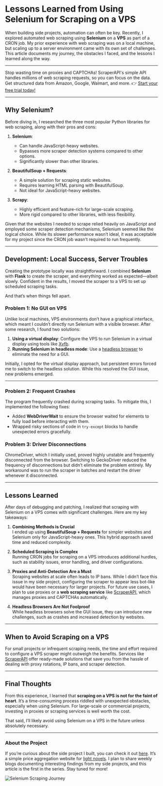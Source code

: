 # Lessons Learned from Using Selenium for Scraping on a VPS

When building side projects, automation can often be key. Recently, I explored automated web scraping using **Selenium** on a **VPS** as part of a CRON job. My prior experience with web scraping was on a local machine, but scaling up to a server environment came with its own set of challenges. This article documents my journey, the obstacles I faced, and the lessons I learned along the way.

---

Stop wasting time on proxies and CAPTCHAs! ScraperAPI's simple API handles millions of web scraping requests, so you can focus on the data. Get structured data from Amazon, Google, Walmart, and more. 👉 [Start your free trial today!](https://bit.ly/Scraperapi)

---

## Why Selenium?

Before diving in, I researched the three most popular Python libraries for web scraping, along with their pros and cons:

1. **Selenium**:  
   - Can handle JavaScript-heavy websites.  
   - Bypasses more scraper detection systems compared to other options.  
   - Significantly slower than other libraries.

2. **BeautifulSoup + Requests**:  
   - A simple solution for scraping static websites.  
   - Requires learning HTML parsing with BeautifulSoup.  
   - Not ideal for JavaScript-heavy websites.

3. **Scrapy**:  
   - Highly efficient and feature-rich for large-scale scraping.  
   - More rigid compared to other libraries, with less flexibility.

Given that the websites I needed to scrape relied heavily on JavaScript and employed some scraper detection mechanisms, Selenium seemed like the logical choice. While its slower performance wasn’t ideal, it was acceptable for my project since the CRON job wasn’t required to run frequently.

---

## Development: Local Success, Server Troubles

Creating the prototype locally was straightforward. I combined **Selenium** with **Flask** to create the scraper, and everything worked as expected—albeit slowly. Confident in the results, I moved the scraper to a VPS to set up scheduled scraping tasks.

And that’s when things fell apart.

### Problem 1: No GUI on VPS
Unlike local machines, VPS environments don’t have a graphical interface, which meant I couldn’t directly run Selenium with a visible browser. After some research, I found two solutions:

1. **Using a virtual display**: Configure the VPS to run Selenium in a virtual display using tools like [Xvfb](https://stackoverflow.com/questions/6183276/how-do-i-run-selenium-in-xvfb).  
2. **Running Selenium in headless mode**: Use a [headless browser](https://stackoverflow.com/questions/55544648/how-to-run-selenium-script-on-server) to eliminate the need for a GUI.

Initially, I opted for the virtual display approach, but persistent errors forced me to switch to the headless solution. While this resolved the GUI issue, new problems emerged.

---

### Problem 2: Frequent Crashes
The program frequently crashed during scraping tasks. To mitigate this, I implemented the following fixes:

- Added **WebDriverWait** to ensure the browser waited for elements to fully load before interacting with them.
- Wrapped risky sections of code in `try-except` blocks to handle unexpected errors gracefully.

### Problem 3: Driver Disconnections
ChromeDriver, which I initially used, proved highly unstable and frequently disconnected from the browser. Switching to GeckoDriver reduced the frequency of disconnections but didn’t eliminate the problem entirely. My workaround was to run the scraper in batches and restart the driver whenever it disconnected.

---

## Lessons Learned

After days of debugging and patching, I realized that scraping with Selenium on a VPS comes with significant challenges. Here are my key takeaways:

1. **Combining Methods is Crucial**  
   I ended up using **BeautifulSoup + Requests** for simpler websites and Selenium only for JavaScript-heavy ones. This hybrid approach saved time and reduced complexity.

2. **Scheduled Scraping is Complex**  
   Running CRON jobs for scraping on a VPS introduces additional hurdles, such as stability issues, error handling, and driver configurations.

3. **Proxies and Anti-Detection Are a Must**  
   Scraping websites at scale often leads to IP bans. While I didn’t face this issue in my side project, configuring the scraper to appear less bot-like would have been necessary for larger projects. For future use cases, I plan to use proxies or a **web scraping service** like [ScraperAPI](https://bit.ly/Scraperapi), which manages proxies and CAPTCHAs automatically.

4. **Headless Browsers Are Not Foolproof**  
   While headless browsers solve the GUI issue, they can introduce new challenges, such as crashes and increased detection by websites.

---

## When to Avoid Scraping on a VPS

For small projects or infrequent scraping needs, the time and effort required to configure a VPS scraper might outweigh the benefits. Services like [ScraperAPI](https://bit.ly/Scraperapi) offer ready-made solutions that save you from the hassle of dealing with proxy rotations, IP bans, and scraper detection.

---

## Final Thoughts

From this experience, I learned that **scraping on a VPS is not for the faint of heart**. It’s a time-consuming process riddled with unexpected obstacles, especially when using Selenium. For large-scale or commercial projects, investing in proxies or scraping services is well worth the cost.

That said, I’ll likely avoid using Selenium on a VPS in the future unless absolutely necessary.

---

### About the Project

If you’re curious about the side project I built, you can check it out [here](https://www.lnprice.com/). It’s a simple price aggregation website for [light novels](https://en.wikipedia.org/wiki/Light_novel). I plan to share weekly blogs documenting interesting findings from my side projects, and this article is the first in the series. Stay tuned for more!

![Selenium Scraping Journey](https://res.cloudinary.com/practicaldev/image/fetch/s--PB7fUPCD--/c_limit%2Cf_auto%2Cfl_progressive%2Cq_auto%2Cw_880/https://dev-to-uploads.s3.amazonaws.com/uploads/articles/48vv98d42g6d8ys6xrt4.png)
